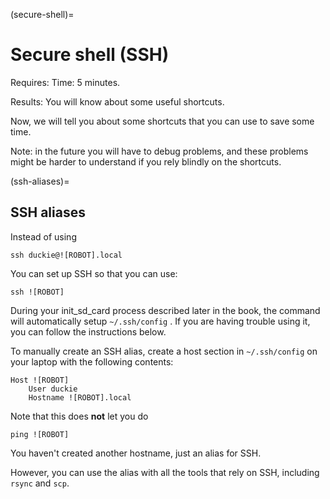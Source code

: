 (secure-shell)=
# Secure shell (SSH)

Requires: Time: 5 minutes.

Results: You will know about some useful shortcuts.

</div>

Now, we will tell you about some shortcuts that you can use to
save some time.

Note: in the future you will have to debug problems, and these
problems might be harder to understand if you rely blindly on the shortcuts.

(ssh-aliases)=
## SSH aliases

Instead of using

    ssh duckie@![ROBOT].local

You can set up SSH so that you can use:

    ssh ![ROBOT]

During your init_sd_card process described later in the book, 
the command will automatically setup `~/.ssh/config` . 
If you are having trouble using it, you can follow the instructions
below.

To manually create an SSH alias, create a host section in 
`~/.ssh/config` on your laptop with the following contents:

    Host ![ROBOT]
        User duckie
        Hostname ![ROBOT].local


Note that this does **not** let you do

    ping ![ROBOT]

You haven't created another hostname, just an alias for SSH.

However, you can use the alias with all the tools that rely
on SSH, including `rsync` and `scp`.

